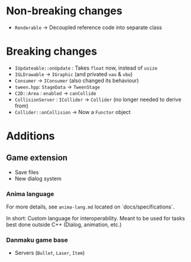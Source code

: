 # Non-breaking changes
- `Renderable` → Decoupled reference code into separate class

# Breaking changes
- `IUpdateable::onUpdate` : Takes `float` now, instead of `usize`
- `IGLDrawable` → `IGraphic` (and privated `vao` & `vbo`)
- `Consumer` → `IConsumer` (also changed its behaviour)
- `tween.hpp`: `StageData` → `TweenStage`
- `C2D::Area` : `enabled` → `canCollide`
- `CollisionServer` : `ICollider` → `Collider` (no longer needed to derive from)
- `Collider::onCollision` → Now a `Functor` object

# Additions

## Game extension
- Save files
- New dialog system

### Anima language

For more details, see `anima-lang.md` located on ´docs/specifications´.

In short: Custom language for interoperability. Meant to be used for tasks best done outside C++ (Dialog, animation, etc.)

### Danmaku game base
- Servers (`Bullet`, `Laser`, `Item`)